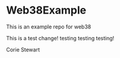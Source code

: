 # Web38Example
This is an example repo for web38


This is a test change! testing testing testing! 

Corie Stewart
